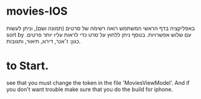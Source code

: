 # movies-IOS
באפליקציה בדף הראשי המשתמש רואה רשימה של סרטים (תמונה ושם), וניתן לעשות sort by עם שלוש אפשרויות. בנוסף ניתן ללחוץ על סרט כדי לראות עליו יותר פרטים. כגון: ז׳אנר, דירוג, תיאור, ותגובות.
# to Start.
see that you must change the token in the file 'MoviesViewModel'.
And if you don't want trouble make sure that you do the build for iphone.

